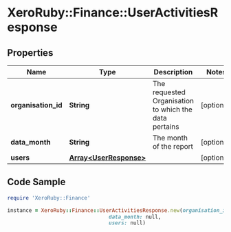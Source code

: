 # XeroRuby::Finance::UserActivitiesResponse

## Properties

Name | Type | Description | Notes
------------ | ------------- | ------------- | -------------
**organisation_id** | **String** | The requested Organisation to which the data pertains | [optional] 
**data_month** | **String** | The month of the report | [optional] 
**users** | [**Array&lt;UserResponse&gt;**](UserResponse.md) |  | [optional] 

## Code Sample

```ruby
require 'XeroRuby::Finance'

instance = XeroRuby::Finance::UserActivitiesResponse.new(organisation_id: null,
                                 data_month: null,
                                 users: null)
```


